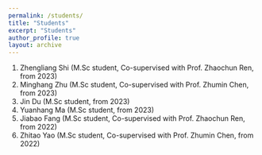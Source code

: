 ```yaml
---
permalink: /students/
title: "Students"
excerpt: "Students"
author_profile: true
layout: archive
---
```


1. Zhengliang Shi (M.Sc student, Co-supervised with Prof. Zhaochun Ren, from 2023)
2. Minghang Zhu (M.Sc student, Co-supervised with Prof. Zhumin Chen, from 2023)
3. Jin Du (M.Sc student, from 2023)
4. Yuanhang Ma (M.Sc student, from 2023)
5. Jiabao Fang (M.Sc student, Co-supervised with Prof. Zhaochun Ren, from 2022)
6. Zhitao Yao (M.Sc student, Co-supervised with Prof. Zhumin Chen, from 2022)
